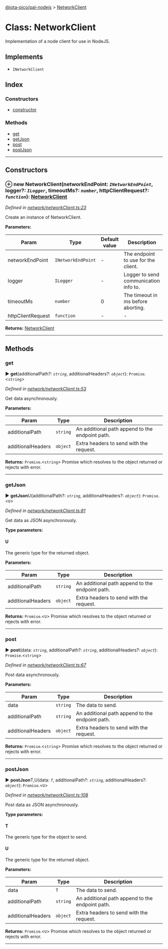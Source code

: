 [@iota-pico/pal-nodejs](../README.md) > [NetworkClient](../classes/networkclient.md)



# Class: NetworkClient


Implementation of a node client for use in NodeJS.

## Implements

* `INetworkClient`

## Index

### Constructors

* [constructor](networkclient.md#constructor)


### Methods

* [get](networkclient.md#get)
* [getJson](networkclient.md#getjson)
* [post](networkclient.md#post)
* [postJson](networkclient.md#postjson)



---
## Constructors
<a id="constructor"></a>


### ⊕ **new NetworkClient**(networkEndPoint: *`INetworkEndPoint`*, logger?: *`ILogger`*, timeoutMs?: *`number`*, httpClientRequest?: *`function`*): [NetworkClient](networkclient.md)


*Defined in [network/networkClient.ts:23](https://github.com/iotaeco/iota-pico-pal-nodejs/blob/eb1d7c1/src/network/networkClient.ts#L23)*



Create an instance of NetworkClient.


**Parameters:**

| Param | Type | Default value | Description |
| ------ | ------ | ------ | ------ |
| networkEndPoint | `INetworkEndPoint`  | - |   The endpoint to use for the client. |
| logger | `ILogger`  | - |   Logger to send communication info to. |
| timeoutMs | `number`  | 0 |   The timeout in ms before aborting. |
| httpClientRequest | `function`  | - |   - |





**Returns:** [NetworkClient](networkclient.md)

---


## Methods
<a id="get"></a>

###  get

► **get**(additionalPath?: *`string`*, additionalHeaders?: *`object`*): `Promise`.<`string`>



*Defined in [network/networkClient.ts:53](https://github.com/iotaeco/iota-pico-pal-nodejs/blob/eb1d7c1/src/network/networkClient.ts#L53)*



Get data asynchronously.


**Parameters:**

| Param | Type | Description |
| ------ | ------ | ------ |
| additionalPath | `string`   |  An additional path append to the endpoint path. |
| additionalHeaders | `object`   |  Extra headers to send with the request. |





**Returns:** `Promise`.<`string`>
Promise which resolves to the object returned or rejects with error.






___

<a id="getjson"></a>

###  getJson

► **getJson**U(additionalPath?: *`string`*, additionalHeaders?: *`object`*): `Promise`.<`U`>



*Defined in [network/networkClient.ts:81](https://github.com/iotaeco/iota-pico-pal-nodejs/blob/eb1d7c1/src/network/networkClient.ts#L81)*



Get data as JSON asynchronously.


**Type parameters:**

#### U 

The generic type for the returned object.

**Parameters:**

| Param | Type | Description |
| ------ | ------ | ------ |
| additionalPath | `string`   |  An additional path append to the endpoint path. |
| additionalHeaders | `object`   |  Extra headers to send with the request. |





**Returns:** `Promise`.<`U`>
Promise which resolves to the object returned or rejects with error.






___

<a id="post"></a>

###  post

► **post**(data: *`string`*, additionalPath?: *`string`*, additionalHeaders?: *`object`*): `Promise`.<`string`>



*Defined in [network/networkClient.ts:67](https://github.com/iotaeco/iota-pico-pal-nodejs/blob/eb1d7c1/src/network/networkClient.ts#L67)*



Post data asynchronously.


**Parameters:**

| Param | Type | Description |
| ------ | ------ | ------ |
| data | `string`   |  The data to send. |
| additionalPath | `string`   |  An additional path append to the endpoint path. |
| additionalHeaders | `object`   |  Extra headers to send with the request. |





**Returns:** `Promise`.<`string`>
Promise which resolves to the object returned or rejects with error.






___

<a id="postjson"></a>

###  postJson

► **postJson**T,U(data: *`T`*, additionalPath?: *`string`*, additionalHeaders?: *`object`*): `Promise`.<`U`>



*Defined in [network/networkClient.ts:108](https://github.com/iotaeco/iota-pico-pal-nodejs/blob/eb1d7c1/src/network/networkClient.ts#L108)*



Post data as JSON asynchronously.


**Type parameters:**

#### T 

The generic type for the object to send.

#### U 

The generic type for the returned object.

**Parameters:**

| Param | Type | Description |
| ------ | ------ | ------ |
| data | `T`   |  The data to send. |
| additionalPath | `string`   |  An additional path append to the endpoint path. |
| additionalHeaders | `object`   |  Extra headers to send with the request. |





**Returns:** `Promise`.<`U`>
Promise which resolves to the object returned or rejects with error.






___


